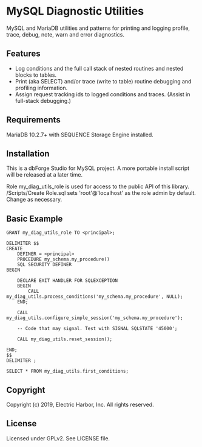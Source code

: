 # MySQL Diagnostic Utilities
MySQL and MariaDB utilities and patterns for printing and logging profile, trace, debug, note, warn and error diagnostics.

## Features
* Log conditions and the full call stack of nested routines and nested blocks to tables.
* Print (aka SELECT) and/or trace (write to table) routine debugging and profiling information.
* Assign request tracking ids to logged conditions and traces. (Assist in full-stack debugging.)

## Requirements
MariaDB 10.2.7+ with SEQUENCE Storage Engine installed.

## Installation
This is a dbForge Studio for MySQL project. A more portable install script will be released at a later time.

Role my_diag_utils_role is used for access to the public API of this library. /Scripts/Create Role.sql sets 'root'@'localhost' as the role admin by default. Change as necessary.

## Basic Example

    GRANT my_diag_utils_role TO <principal>;

    DELIMITER $$
    CREATE
        DEFINER = <principal>
        PROCEDURE my_schema.my_procedure()
        SQL SECURITY DEFINER
    BEGIN

        DECLARE EXIT HANDLER FOR SQLEXCEPTION
        BEGIN
            CALL my_diag_utils.process_conditions('my_schema.my_procedure', NULL);
        END;

        CALL my_diag_utils.configure_simple_session('my_schema.my_procedure');

        -- Code that may signal. Test with SIGNAL SQLSTATE '45000';

        CALL my_diag_utils.reset_session();

    END;
    $$
    DELIMITER ;

    SELECT * FROM my_diag_utils.first_conditions;

## Copyright
Copyright (c) 2019, Electric Harbor, Inc. All rights reserved.

## License
Licensed under GPLv2. See LICENSE file.